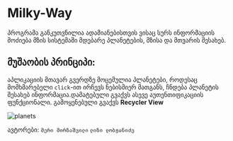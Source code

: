 # Milky-Way

პროგრამა განკუთვნილია ადამიანებისთვის ვისაც სურს ინფორმაციის მოძიება მზის სისტემაში მდებარე პლანეტების, მზისა და მთვარის შესახებ.

## მუშაობის პრინციპი:


აპლიკაციის მთავარ გვერდზე მოცემულია პლანეტები, როდესაც მომხმარებელი  `click`-ით ირჩევს ნებისმიერ მათგანს, ჩნდება პლანეტის შესახებ ინფორმაცია.დამატებული გვაქვს ასევე აუთენთიფიკაციის ფუნქციონალი. გამოყენებული გვაქვს  **Recycler View**


![planets](https://media.istockphoto.com/vectors/solar-system-planets-with-names-astrology-set-vector-id1080782408?k=20&m=1080782408&s=612x612&w=0&h=SOjX2pfNIKnzJ4OYc5moJsKFLqFLOPB7O4eqWOsMG20=)

ავტორები: `მერი მირზაშვილი` `ლიზი ლობჟანიძე` 
